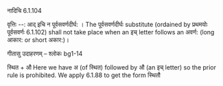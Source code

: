 

 नादिचि 6.1.104 


वृत्तिः --: आद् इचि न पूर्वसवर्णदीर्घ: । The पूर्वसवर्णदीर्घः substitute (ordained by प्रथमयोः पूर्वसवर्णः 6.1.102) shall not take place when an इच् letter follows an अवर्ण: (long आकार: or short अकार:)। 


गीतासु उदाहरणम् – श्लोकः bg1-14 


स्थित + औ Here we have अ (of स्थित) followed by औ (an इच् letter) so the prior rule is prohibited. We apply 6.1.88 to get the form स्थितौ 



